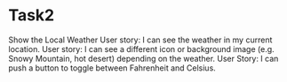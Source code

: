 # Task2
Show the Local Weather
	User story: I can see the weather in my current location.
	User story: I can see a different icon or background image (e.g. Snowy Mountain, hot desert) depending on the weather.
	User Story: I can push a button to toggle between Fahrenheit and Celsius.
